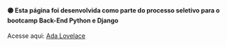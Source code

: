#### 🟣 Esta página foi desenvolvida como parte do processo seletivo para o bootcamp Back-End Python e Django

Acesse aqui: [Ada Lovelace](https://kiota-rita.github.io/ada-lovelace-page/)




